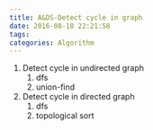 ```yaml
---
title: A&DS-Detect cycle in graph
date: 2016-08-10 22:21:58
tags:
categories: Algorithm
---
```

1. Detect cycle in undirected graph
   1. dfs
   2. union-find
2. Detect cycle in directed graph
   1. dfs
   2. topological sort